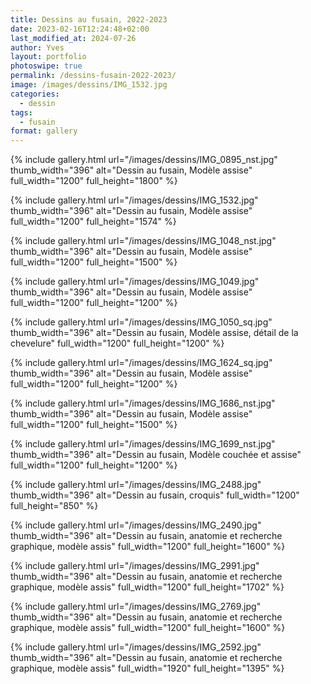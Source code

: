 ```yaml
---
title: Dessins au fusain, 2022-2023
date: 2023-02-16T12:24:48+02:00
last_modified_at: 2024-07-26
author: Yves
layout: portfolio
photoswipe: true
permalink: /dessins-fusain-2022-2023/
image: /images/dessins/IMG_1532.jpg
categories:
  - dessin
tags:
  - fusain
format: gallery
---
```


<div class="photoswipe-gallery">
{% include gallery.html
 url="/images/dessins/IMG_0895_nst.jpg"
 thumb_width="396" alt="Dessin au fusain, Modèle assise"
 full_width="1200" full_height="1800"
%}

{% include gallery.html
 url="/images/dessins/IMG_1532.jpg"
 thumb_width="396" alt="Dessin au fusain, Modèle assise"
 full_width="1200" full_height="1574"
%}

{% include gallery.html
 url="/images/dessins/IMG_1048_nst.jpg"
 thumb_width="396" alt="Dessin au fusain, Modèle assise"
 full_width="1200" full_height="1500"
%}

{% include gallery.html
 url="/images/dessins/IMG_1049.jpg"
 thumb_width="396" alt="Dessin au fusain, Modèle assise"
 full_width="1200" full_height="1200"
%}

{% include gallery.html
 url="/images/dessins/IMG_1050_sq.jpg"
 thumb_width="396" alt="Dessin au fusain, Modèle assise, détail de la chevelure"
 full_width="1200" full_height="1200"
%}

{% include gallery.html
 url="/images/dessins/IMG_1624_sq.jpg"
 thumb_width="396" alt="Dessin au fusain, Modèle assise"
 full_width="1200" full_height="1200"
%}

{% include gallery.html
 url="/images/dessins/IMG_1686_nst.jpg"
 thumb_width="396" alt="Dessin au fusain, Modèle assise"
 full_width="1200" full_height="1500"
%}

{% include gallery.html
 url="/images/dessins/IMG_1699_nst.jpg"
 thumb_width="396" alt="Dessin au fusain, Modèle couchée et assise"
 full_width="1200" full_height="1200"
%}

{% include gallery.html
 url="/images/dessins/IMG_2488.jpg"
 thumb_width="396" alt="Dessin au fusain, croquis"
 full_width="1200" full_height="850"
%}

{% include gallery.html
 url="/images/dessins/IMG_2490.jpg"
 thumb_width="396" alt="Dessin au fusain, anatomie et recherche graphique, modèle assis"
 full_width="1200" full_height="1600"
%}

{% include gallery.html
 url="/images/dessins/IMG_2991.jpg"
 thumb_width="396" alt="Dessin au fusain, anatomie et recherche graphique, modèle assis"
 full_width="1200" full_height="1702"
%}

{% include gallery.html
 url="/images/dessins/IMG_2769.jpg"
 thumb_width="396" alt="Dessin au fusain, anatomie et recherche graphique, modèle assis"
 full_width="1200" full_height="1600"
%}


{% include gallery.html
 url="/images/dessins/IMG_2592.jpg"
 thumb_width="396" alt="Dessin au fusain, anatomie et recherche graphique, modèle assis"
 full_width="1920" full_height="1395"
%}



</div>
